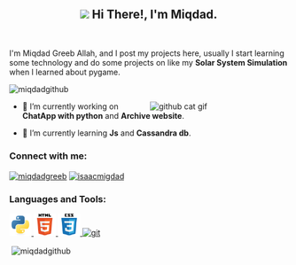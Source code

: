 <h2 align="center"><img src="https://media.giphy.com/media/hvRJCLFzcasrR4ia7z/giphy.gif" width="25px"> Hi There!, I'm Miqdad.</h2>
<br>
<p>
  I'm Miqdad Greeb Allah, and I post my projects here, usually I start  learning some technology and do some projects on like my <strong>Solar System Simulation</strong> when I learned about pygame.
</p>

<p align="left"> <img src="https://komarev.com/ghpvc/?username=miqdadgithub&label=Profile%20views&color=0e75b6&style=flat" alt="miqdadgithub" /> </p>

<img align="right" alt="github cat gif" width="250" src="https://github.com/bdougie/bdougie/blob/main/monadance.gif?raw=true">

- 🔭 I’m currently working on **ChatApp with python** and **Archive website**.

- 🌱 I’m currently learning **Js** and **Cassandra db**.


<h3 align="left">Connect with me:</h3>
<p align="left">
<a href="https://twitter.com/miqdadgreeb" target="blank"><img align="center" src="https://raw.githubusercontent.com/rahuldkjain/github-profile-readme-generator/master/src/images/icons/Social/twitter.svg" alt="miqdadgreeb" height="30" width="40" /></a>
<a href="https://fb.com/isaacmiqdad" target="blank"><img align="center" src="https://raw.githubusercontent.com/rahuldkjain/github-profile-readme-generator/master/src/images/icons/Social/facebook.svg" alt="isaacmigdad" height="30" width="40" /></a>
</p>

<h3 align="left">Languages and Tools:</h3>
<p align="left">
<a href="https://www.python.org" target="_blank" rel="noreferrer"> <img src="https://raw.githubusercontent.com/devicons/devicon/master/icons/python/python-original.svg" alt="python" width="40" height="40"/> </a>
<a href="https://www.w3.org/html/" target="_blank" rel="noreferrer"> <img src="https://raw.githubusercontent.com/devicons/devicon/master/icons/html5/html5-original-wordmark.svg" alt="html5" width="40" height="40"/> </a> 
<a href="https://www.w3schools.com/css/" target="_blank" rel="noreferrer"> <img src="https://raw.githubusercontent.com/devicons/devicon/master/icons/css3/css3-original-wordmark.svg" alt="css3" width="40" height="40"/> </a> 
<a href="https://git-scm.com/" target="_blank" rel="noreferrer"> <img src="https://www.vectorlogo.zone/logos/git-scm/git-scm-icon.svg" alt="git" width="40" height="40"/> </a> 
</p>

<p>&nbsp;<img align="center" src="https://github-readme-stats.vercel.app/api?username=miqdadgithub&show_icons=true&locale=en&theme=radical" alt="miqdadgithub"/></p>

